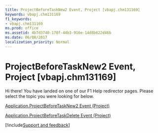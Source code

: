 ```yaml
---
title: ProjectBeforeTaskNew2 Event, Project [vbapj.chm131169]
keywords: vbapj.chm131169
f1_keywords:
- vbapj.chm131169
ms.prod: office
ms.assetid: 4b7d3740-178f-44b3-916e-14d8b622d46b
ms.date: 06/08/2017
localization_priority: Normal
---
```



# ProjectBeforeTaskNew2 Event, Project [vbapj.chm131169]

Hi there! You have landed on one of our F1 Help redirector pages. Please select the topic you were looking for below.

[Application.ProjectBeforeTaskNew2 Event (Project)](https://msdn.microsoft.com/library/4df0eb83-e60d-943d-aecf-57a2f857ae42%28Office.15%29.aspx)

[Application.ProjectBeforeTaskDelete Event (Project)](https://msdn.microsoft.com/library/3acc4ba4-0fdc-61fd-17df-e6450055a39b%28Office.15%29.aspx)

[!include[Support and feedback](~/includes/feedback-boilerplate.md)]